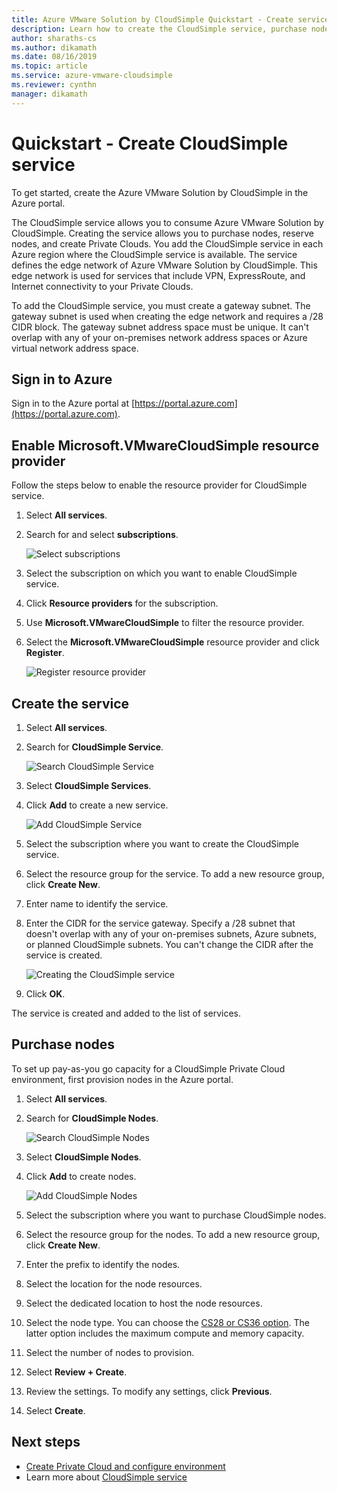 ```yaml
---
title: Azure VMware Solution by CloudSimple Quickstart - Create service 
description: Learn how to create the CloudSimple service, purchase nodes, and reserve nodes  
author: sharaths-cs 
ms.author: dikamath 
ms.date: 08/16/2019 
ms.topic: article 
ms.service: azure-vmware-cloudsimple 
ms.reviewer: cynthn 
manager: dikamath 
---
```

# Quickstart - Create CloudSimple service

To get started, create the Azure VMware Solution by CloudSimple in the Azure portal.

The CloudSimple service allows you to consume Azure VMware Solution by CloudSimple.  Creating the service allows you to purchase nodes, reserve nodes, and create Private Clouds.  You add the CloudSimple service in each Azure region where the CloudSimple service is available.  The service defines the edge network of Azure VMware Solution by CloudSimple.  This edge network is used for services that include VPN, ExpressRoute, and Internet connectivity to your Private Clouds.

To add the CloudSimple service, you must create a gateway subnet. The gateway subnet is used when creating the edge network and requires a /28 CIDR block. The gateway subnet address space must be unique. It can't overlap with any of your on-premises network address spaces or Azure virtual network address space.

## Sign in to Azure

Sign in to the Azure portal at [https://portal.azure.com](https://portal.azure.com).

## Enable Microsoft.VMwareCloudSimple resource provider

Follow the steps below to enable the resource provider for CloudSimple service.

1. Select **All services**.
2. Search for and select **subscriptions**.

    ![Select subscriptions](media/cloudsimple-service-select-subscriptions.png)

3. Select the subscription on which you want to enable CloudSimple service.
4. Click **Resource providers** for the subscription.
5. Use **Microsoft.VMwareCloudSimple** to filter the resource provider.
6. Select the **Microsoft.VMwareCloudSimple** resource provider and click **Register**.

    ![Register resource provider](media/cloudsimple-service-enable-resource-provider.png)

## Create the service

1. Select **All services**.
2. Search for **CloudSimple Service**.

    ![Search CloudSimple Service](media/create-cloudsimple-service-search.png)

3. Select **CloudSimple Services**.
4. Click **Add** to create a new service.

    ![Add CloudSimple Service](media/create-cloudsimple-service-add.png)

5. Select the subscription where you want to create the CloudSimple service.
6. Select the resource group for the service. To add a new resource group, click **Create New**.
7. Enter name to identify the service.
8. Enter the CIDR for the service gateway. Specify a /28 subnet that doesn't overlap with any of your  on-premises subnets, Azure subnets, or planned CloudSimple subnets. You can't change the CIDR after the service is created.

    ![Creating the CloudSimple service](media/create-cloudsimple-service.png)

9. Click **OK**.

The service is created and added to the list of services.

## Purchase nodes

To set up pay-as-you go capacity for a CloudSimple Private Cloud environment, first provision nodes in the Azure portal.

1. Select **All services**.
2. Search for **CloudSimple Nodes**.

    ![Search CloudSimple Nodes](media/create-cloudsimple-node-search.png)

3. Select **CloudSimple Nodes**.
4. Click **Add** to create nodes.

    ![Add CloudSimple Nodes](media/create-cloudsimple-node-add.png)

5. Select the subscription where you want to purchase CloudSimple nodes.
6. Select the resource group for the nodes. To add a new resource group, click **Create New**.
7. Enter the prefix to identify the nodes.
8. Select the location for the node resources.
9. Select the dedicated location to host the node resources.
10. Select the node type. You can choose the [CS28 or CS36 option](cloudsimple-node.md). The latter option includes the maximum compute and memory capacity.
11. Select the number of nodes to provision.
12. Select **Review + Create**.
13. Review the settings. To modify any settings, click **Previous**.
14. Select **Create**.

## Next steps

* [Create Private Cloud and configure environment](quickstart-create-private-cloud.md)
* Learn more about [CloudSimple service](cloudsimple-service.md)
